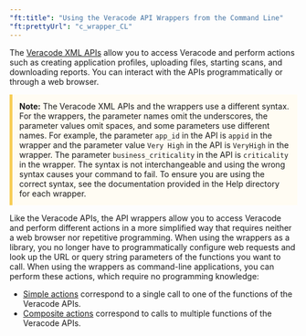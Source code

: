 ```yaml
---
"ft:title": "Using the Veracode API Wrappers from the Command Line"
"ft:prettyUrl": "c_wrapper_CL"
---
```

The [Veracode XML APIs](https://docs.veracode.com/r/c_api_main) allow you to access Veracode and perform actions such as creating application profiles, uploading files, starting scans, and downloading reports. You can interact with the APIs programmatically or through a web browser.

<p style="background-color:#FFFCF3; padding: 12px; border-left: 5px solid #F7CD55;"><b>Note:</b> The Veracode XML APIs and the wrappers use a different syntax. For the wrappers, the parameter names omit the underscores, the parameter values omit spaces, and some parameters use different names. For example, the parameter <code>app_id</code> in the API is <code>appid</code> in the wrapper and the parameter value <code>Very High</code> in the API is <code>VeryHigh</code> in the wrapper. The parameter <code>business_criticality</code> in the API is <code>criticality</code> in the wrapper. The syntax is not interchangeable and using the wrong syntax causes your command to fail. To ensure you are using the correct syntax, see the documentation provided in the Help directory for each wrapper.</p>

Like the Veracode APIs, the API wrappers allow you to access Veracode and perform different actions in a more simplified way that requires neither a web browser nor repetitive programming. When using the wrappers as a library, you no longer have to programmatically configure web requests and look up the URL or query string parameters of the functions you want to call. When using the wrappers as command-line applications, you can perform these actions, which require no programming knowledge:

* [Simple actions](https://docs.veracode.com/r/c_wrapper_simple_actions) correspond to a single call to one of the functions of the Veracode APIs.
* [Composite actions](https://docs.veracode.com/r/c_wrapper_composite_actions) correspond to calls to multiple functions of the Veracode APIs.